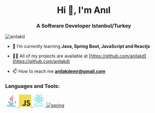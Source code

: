 <h1 align="center">Hi 👋, I'm Anıl</h1>
<h3 align="center">A Software Developer Istanbul/Turkey</h3>

<p align="left"> <img src="https://komarev.com/ghpvc/?username=anilakd&label=Profile%20views&color=0e75b6&style=flat" alt="anilakd" /> </p>

- 🌱 I’m currently learning **Java, Spring Boot, JavaScript and Reactjs**

- 👨‍💻 All of my projects are available at [https://github.com/anilakd](https://github.com/anilakd)

- 📫 How to reach me **anilakdemr@gmail.com**



<h3 align="left">Languages and Tools:</h3>
<p align="left"> <a href="https://www.java.com" target="_blank" rel="noreferrer"> <img src="https://raw.githubusercontent.com/devicons/devicon/master/icons/java/java-original.svg" alt="java" width="40" height="40"/> </a> <a href="https://developer.mozilla.org/en-US/docs/Web/JavaScript" target="_blank" rel="noreferrer"> <img src="https://raw.githubusercontent.com/devicons/devicon/master/icons/javascript/javascript-original.svg" alt="javascript" width="40" height="40"/> </a> <a href="https://reactjs.org/" target="_blank" rel="noreferrer"> <img src="https://raw.githubusercontent.com/devicons/devicon/master/icons/react/react-original-wordmark.svg" alt="react" width="40" height="40"/> </a> <a href="https://spring.io/" target="_blank" rel="noreferrer"> <img src="https://www.vectorlogo.zone/logos/springio/springio-icon.svg" alt="spring" width="40" height="40"/> </a> </p>
